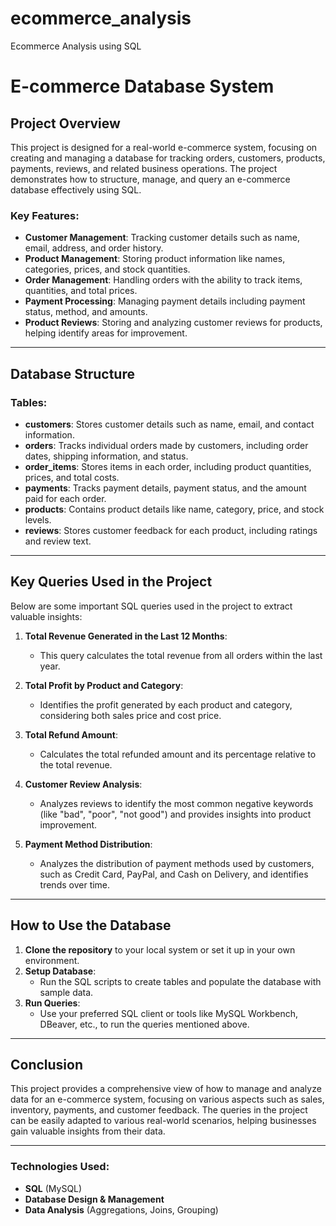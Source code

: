 # ecommerce_analysis
Ecommerce Analysis using SQL

# E-commerce Database System

## Project Overview

This project is designed for a real-world e-commerce system, focusing on creating and managing a database for tracking orders, customers, products, payments, reviews, and related business operations. The project demonstrates how to structure, manage, and query an e-commerce database effectively using SQL.

### Key Features:
- **Customer Management**: Tracking customer details such as name, email, address, and order history.
- **Product Management**: Storing product information like names, categories, prices, and stock quantities.
- **Order Management**: Handling orders with the ability to track items, quantities, and total prices.
- **Payment Processing**: Managing payment details including payment status, method, and amounts.
- **Product Reviews**: Storing and analyzing customer reviews for products, helping identify areas for improvement.

---

## Database Structure

### Tables:
- **customers**: Stores customer details such as name, email, and contact information.
- **orders**: Tracks individual orders made by customers, including order dates, shipping information, and status.
- **order_items**: Stores items in each order, including product quantities, prices, and total costs.
- **payments**: Tracks payment details, payment status, and the amount paid for each order.
- **products**: Contains product details like name, category, price, and stock levels.
- **reviews**: Stores customer feedback for each product, including ratings and review text.

---

## Key Queries Used in the Project

Below are some important SQL queries used in the project to extract valuable insights:

1. **Total Revenue Generated in the Last 12 Months**:
   - This query calculates the total revenue from all orders within the last year.

2. **Total Profit by Product and Category**:
   - Identifies the profit generated by each product and category, considering both sales price and cost price.

3. **Total Refund Amount**:
   - Calculates the total refunded amount and its percentage relative to the total revenue.

4. **Customer Review Analysis**:
   - Analyzes reviews to identify the most common negative keywords (like "bad", "poor", "not good") and provides insights into product improvement.

5. **Payment Method Distribution**:
   - Analyzes the distribution of payment methods used by customers, such as Credit Card, PayPal, and Cash on Delivery, and identifies trends over time.

---

## How to Use the Database

1. **Clone the repository** to your local system or set it up in your own environment.
2. **Setup Database**:
   - Run the SQL scripts to create tables and populate the database with sample data.
3. **Run Queries**:
   - Use your preferred SQL client or tools like MySQL Workbench, DBeaver, etc., to run the queries mentioned above.

---

## Conclusion

This project provides a comprehensive view of how to manage and analyze data for an e-commerce system, focusing on various aspects such as sales, inventory, payments, and customer feedback. The queries in the project can be easily adapted to various real-world scenarios, helping businesses gain valuable insights from their data.

---

### Technologies Used:
- **SQL** (MySQL)
- **Database Design & Management**
- **Data Analysis** (Aggregations, Joins, Grouping)

